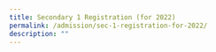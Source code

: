 ```yaml
---
title: Secondary 1 Registration (for 2022)
permalink: /admission/sec-1-registration-for-2022/
description: ""
---
```


